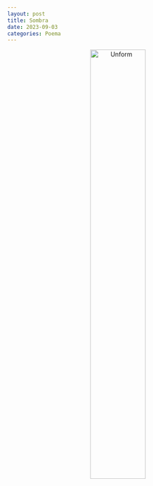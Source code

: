 ```yaml
---
layout: post
title: Sombra
date: 2023-09-03
categories: Poema
---
```


<p align="center">
<img src="{{ site.baseurl }}/images/2023-09-03-Natureza-vs-Cultura.png" height="50%" width="50%" alt="Unform" />
</p>
